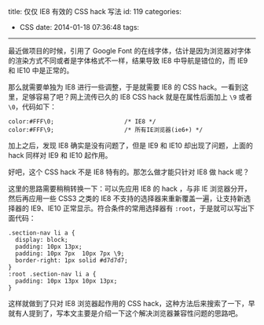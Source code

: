 title: 仅仅 IE8 有效的 CSS hack 写法
id: 119
categories:
  - CSS
date: 2014-01-18 07:36:48
tags:
---

最近做项目的时候，引用了 Google Font 的在线字体，估计是因为浏览器对字体的渲染方式不同或者是字体格式不一样，结果导致 IE8 中导航是错位的，而 IE9 和 IE10 中是正常的。

<!-- more -->

那么就需要单独为 IE8 进行一些调整，于是就需要 IE8 的 CSS hack。一看到这里，足够容易了吧？网上流传已久的 IE8 CSS hack 就是在属性后面加上 `\9` 或者 `\0`，代码如下：

    color:#FFF\0;                    /* IE8 */
    color:#FFF\9;                    /* 所有IE浏览器(ie6+) */
    

加上之后，发现 IE8 确实是没有问题了，但是 IE9 和 IE10 却出现了问题，上面的 hack 同样对 IE9 和 IE10 起作用。

好吧，这个 CSS hack 不是 IE8 特有的。那怎么做才能只针对 IE8 做 hack 呢？

这里的思路需要稍稍转换一下：可以先应用 IE8 的 hack ，与非 IE 浏览器分开，然后再应用一些 CSS3 之类的 IE8 不支持的选择器来重新覆盖一遍，让支持新选择器的 IE9、IE10 正常显示。符合条件的常用选择器有 `:root`，于是就可以写出下面代码：

    .section-nav li a {
      display: block;
      padding: 10px 13px;
      padding: 10px 7px  10px 7px \9;
      border-right: 1px solid #d7d7d7;
    }
    :root .section-nav li a {
      padding: 10px 13px 10px 13px;
    }

这样就做到了只对 IE8 浏览器起作用的 CSS hack，这种方法后来搜索了一下，早就有人提到了，写本文主要是介绍一下这个解决浏览器兼容性问题的思路吧。